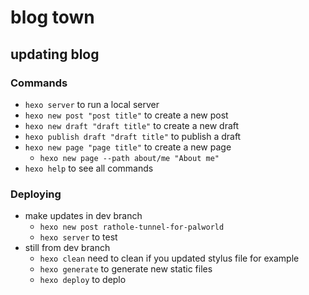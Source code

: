 # blog town

## updating blog

### Commands

* `hexo server` to run a local server
* `hexo new post "post title"` to create a new post
* `hexo new draft "draft title"` to create a new draft
* `hexo publish draft "draft title"` to publish a draft
* `hexo new page "page title"` to create a new page
  * `hexo new page --path about/me "About me"`
* `hexo help` to see all commands

### Deploying

* make updates in dev branch
  * `hexo new post rathole-tunnel-for-palworld`
  * `hexo server` to test
* still from dev branch
  * `hexo clean` need to clean if you updated stylus file for example
  * `hexo generate` to generate new static files
  * `hexo deploy` to deplo
